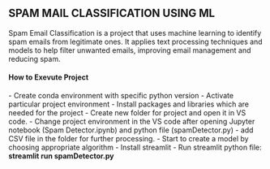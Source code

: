 <h2>SPAM MAIL CLASSIFICATION USING ML</h2>
<p>Spam Email Classification is a project that uses machine learning to identify spam emails from legitimate ones. It applies text processing techniques and models to help filter unwanted emails, improving email management and reducing spam.</p>
<h4>How to Exevute Project</h4>
-	Create conda environment with specific python version
-	 Activate particular project environment
-	Install packages and libraries which are needed for the project
-	Create new folder for project and open it in VS code.
-	Change project environment in the VS code after opening Jupyter notebook (Spam Detector.ipynb) and python file (spamDetector.py)
-	add CSV file in the folder for further processing.
-	Start to create a model by choosing appropriate algorithm
- Install streamlit
- Run streamlit python file: <b>streamlit run spamDetector.py</b>

